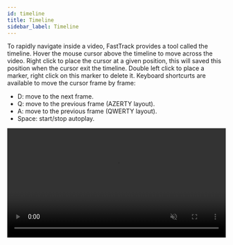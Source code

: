 ```yaml
---
id: timeline
title: Timeline
sidebar_label: Timeline
---
```


To rapidly navigate inside a video, FastTrack provides a tool called the timeline.
Hover the mouse cursor above the timeline to move across the video. Right click to place the cursor at a given position, this will saved this position when the cursor exit the timeline. Double left click to place a marker, right click on this marker to delete it.
Keyboard shortcurts are available to move the cursor frame by frame:
* D: move to the next frame.
* Q: move to the previous frame (AZERTY layout).
* A: move to the previous frame (QWERTY layout).
* Space: start/stop autoplay.

<video width="100%" muted autoplay controls loop>
  <source src="/UserManual/docs/assets/timeline.webm" type="video/webm">
Your browser does not support the video tag.
</video> 
